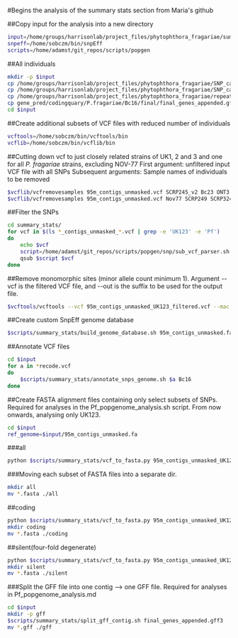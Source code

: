 #Begins the analysis of the summary stats section from Maria's github

##Copy input for the analysis into a new directory

```bash
input=/home/groups/harrisonlab/project_files/phytophthora_fragariae/summary_stats
snpeff=/home/sobczm/bin/snpEff
scripts=/home/adamst/git_repos/scripts/popgen
```

##All individuals

```bash
mkdir -p $input
cp /home/groups/harrisonlab/project_files/phytophthora_fragariae/SNP_calling/95m_contigs_unmasked.vcf $input
cp /home/groups/harrisonlab/project_files/phytophthora_fragariae/SNP_calling/95m_contigs_unmasked_filtered.vcf $input
cp /home/groups/harrisonlab/project_files/phytophthora_fragariae/repeat_masked/P.fragariae/Bc16/filtered_contigs_repmask/95m_contigs_unmasked.fa $input
cp gene_pred/codingquary/P.fragariae/Bc16/final/final_genes_appended.gff3 $input
cd $input
```

##Create additional subsets of VCF files with reduced number of individuals

```bash
vcftools=/home/sobczm/bin/vcftools/bin
vcflib=/home/sobczm/bin/vcflib/bin
```

##Cutting down vcf to just closely related strains of UK1, 2 and 3 and one for all *P. fragariae* strains, excluding NOV-77
First argument: unfiltered input VCF file with all SNPs
Subsequent arguments: Sample names of individuals to be removed

```bash
$vcflib/vcfremovesamples 95m_contigs_unmasked.vcf SCRP245_v2 Bc23 ONT3 Nov77 SCRP249 SCRP324 SCRP333 >95m_contigs_unmasked_UK123.vcf
$vcflib/vcfremovesamples 95m_contigs_unmasked.vcf Nov77 SCRP249 SCRP324 SCRP333 >95m_contigs_unmasked_Pf.vcf
```

##Filter the SNPs

```bash
cd summary_stats/
for vcf in $(ls *_contigs_unmasked_*.vcf | grep -e 'UK123' -e 'Pf')
do
    echo $vcf
    script=/home/adamst/git_repos/scripts/popgen/snp/sub_vcf_parser.sh
    qsub $script $vcf
done
```

##Remove monomorphic sites (minor allele count minimum 1). Argument --vcf is the filtered VCF file, and --out is the suffix to be used for the output file.

```bash
$vcftools/vcftools --vcf 95m_contigs_unmasked_UK123_filtered.vcf --mac 1 --recode --out 95m_contigs_unmasked_UK123_filtered
```

##Create custom SnpEff genome database

```bash
$scripts/summary_stats/build_genome_database.sh 95m_contigs_unmasked.fa final_genes_appended.gff3 Bc16
```

##Annotate VCF files

```bash
cd $input
for a in *recode.vcf
do
    $scripts/summary_stats/annotate_snps_genome.sh $a Bc16
done
```

##Create FASTA alignment files containing only select subsets of SNPs. Required for analyses in the Pf_popgenome_analysis.sh script. From now onwards, analysing only UK123.

```bash
cd $input
ref_genome=$input/95m_contigs_unmasked.fa
```

###all

```bash
python $scripts/summary_stats/vcf_to_fasta.py 95m_contigs_unmasked_UK123_filtered.recode_annotated.vcf $ref_genome 2
```

###Moving each subset of FASTA files into a separate dir.

```bash
mkdir all
mv *.fasta ./all
```

##coding

```bash
python $scripts/summary_stats/vcf_to_fasta.py 95m_contigs_unmasked_UK123_filtered.recode_coding.vcf $ref_genome 2
mkdir coding
mv *.fasta ./coding
```

##silent(four-fold degenerate)

```bash
python $scripts/summary_stats/vcf_to_fasta.py 95m_contigs_unmasked_UK123_filtered.recode_syn_4fd.vcf $ref_genome 2
mkdir silent
mv *.fasta ./silent
```

###Split the GFF file into one contig --> one GFF file. Required for analyses in Pf_popgenome_analysis.md

```bash
cd $input
mkdir -p gff
$scripts/summary_stats/split_gff_contig.sh final_genes_appended.gff3
mv *.gff ./gff
```
